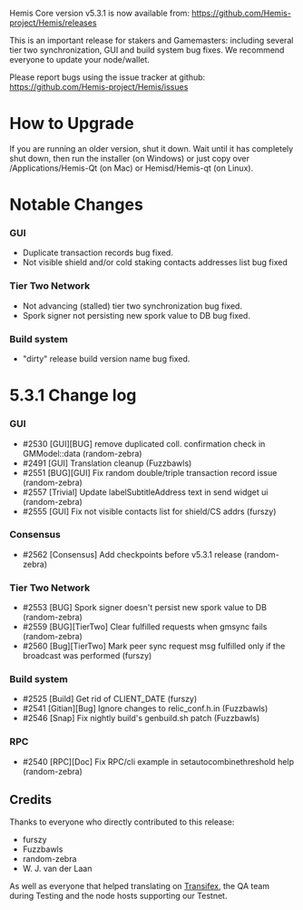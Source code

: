 Hemis Core version v5.3.1 is now available from: https://github.com/Hemis-project/Hemis/releases

This is an important release for stakers and Gamemasters: including several tier two synchronization, GUI and build system bug fixes.
We recommend everyone to update your node/wallet.

Please report bugs using the issue tracker at github: https://github.com/Hemis-project/Hemis/issues

How to Upgrade
==============

If you are running an older version, shut it down. Wait until it has completely shut down, then run the installer (on Windows) or just copy over /Applications/Hemis-Qt (on Mac) or Hemisd/Hemis-qt (on Linux).

Notable Changes
==============

### GUI

* Duplicate transaction records bug fixed.
* Not visible shield and/or cold staking contacts addresses list bug fixed

### Tier Two Network

* Not advancing (stalled) tier two synchronization bug fixed.
* Spork signer not persisting new spork value to DB bug fixed.

### Build system

* "dirty" release build version name bug fixed.

5.3.1 Change log
==============

### GUI
- #2530 [GUI][BUG] remove duplicated coll. confirmation check in GMModel::data (random-zebra)
- #2491 [GUI] Translation cleanup (Fuzzbawls)
- #2551 [BUG][GUI] Fix random double/triple transaction record issue (random-zebra)
- #2557 [Trivial] Update labelSubtitleAddress text in send widget ui (random-zebra)
- #2555 [GUI] Fix not visible contacts list for shield/CS addrs (furszy)

### Consensus
- #2562 [Consensus] Add checkpoints before v5.3.1 release (random-zebra)

### Tier Two Network
- #2553 [BUG] Spork signer doesn't persist new spork value to DB (random-zebra)
- #2559 [BUG][TierTwo] Clear fulfilled requests when gmsync fails (random-zebra)
- #2560 [Bug][TierTwo] Mark peer sync request msg fulfilled only if the broadcast was performed (furszy)

### Build system
- #2525 [Build] Get rid of CLIENT_DATE (furszy)
- #2541 [Gitian][Bug] Ignore changes to relic_conf.h.in (Fuzzbawls) 
- #2546 [Snap] Fix nightly build's genbuild.sh patch (Fuzzbawls)

### RPC
- #2540 [RPC][Doc] Fix RPC/cli example in setautocombinethreshold help (random-zebra)

## Credits

Thanks to everyone who directly contributed to this release:

- furszy
- Fuzzbawls
- random-zebra
- W. J. van der Laan

As well as everyone that helped translating on [Transifex](https://www.transifex.com/projects/p/Hemis-project-translations/), the QA team during Testing and the node hosts supporting our Testnet.
